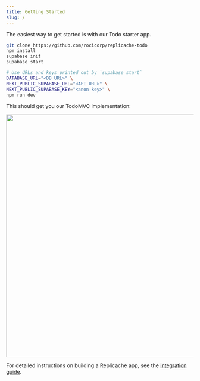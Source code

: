 ```yaml
---
title: Getting Started
slug: /
---
```


The easiest way to get started is with our Todo starter app.

```bash
git clone https://github.com/rocicorp/replicache-todo
npm install
supabase init
supabase start

# Use URLs and keys printed out by `supabase start`
DATABASE_URL="<DB URL>" \
NEXT_PUBLIC_SUPABASE_URL="<API URL>" \
NEXT_PUBLIC_SUPABASE_KEY="<anon key>" \
npm run dev
```

This should get you our TodoMVC implementation:

<p class="text--center">
  <img src="/img/setup/sync.webp" width="650"/>
</p>

For detailed instructions on building a Replicache app, see the [integration guide](/guide/intro).
